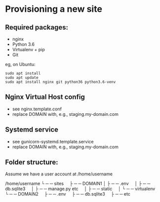 Provisioning a new site
=======================

## Required packages:

* nginx
* Python 3.6
* Virtualenv + pip
* Git

eg, on Ubuntu:

    sudo apt install
    sudo apt update
    sudo apt install nginx git python36 python3.6-venv

## Nginx Virtual Host config

* see nginx.template.conf
* replace DOMAIN with, e.g., staging.my-domain.com

## Systemd service

* see gunicorn-systemd.template.service
* replace DOMAIN with, e.g., staging.my-domain.com

## Folder structure:

Assume we have a user account at /home/username

/home/username
└ ─ ─ sites     
    ├ ─ ─ DOMAIN1
    │ ├ ─ ─ .env     
    │ ├ ─ ─ db.sqlite3     
    │ ├ ─ ─ manage.py etc     
    │ ├ ─ ─ static     
    │ └ ─ ─ virtualenv     
    └ ─ ─ DOMAIN2     
      ├ ─ ─ .env     
      ├ ─ ─ db.sqlite3     
      ├ ─ ─ etc
